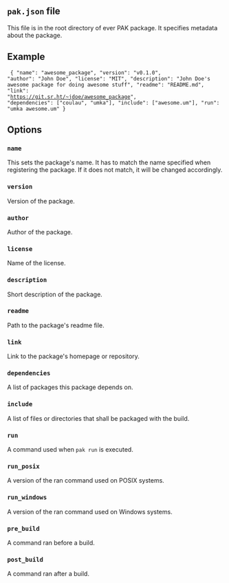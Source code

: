 
## `pak.json` file

This file is in the root directory of ever PAK package. It specifies metadata about the package.

## Example

<code><pre>
{
    "name": "awesome_package",
    "version": "v0.1.0",
    "author": "John Doe",
    "license": "MIT",
    "description": "John Doe's awesome package for doing awesome stuff",
    "readme": "README.md",
    "link": "https://git.sr.ht/~jdoe/awesome_package",
    "dependencies": ["coulau", "umka"],
    "include": ["awesome.um"],
    "run": "umka awesome.um"
}
</code></pre>

## Options

### `name`

This sets the package's name. It has to match the name specified when
registering the package. If it does not match, it will be changed accordingly.

### `version`

Version of the package.

### `author`

Author of the package.

### `license`

Name of the license.

### `description`

Short description of the package.

### `readme`

Path to the package's readme file.

### `link`

Link to the package's homepage or repository.

### `dependencies`

A list of packages this package depends on.

### `include`

A list of files or directories that shall be packaged with the build.

### `run`

A command used when `pak run` is executed.

### `run_posix`

A version of the ran command used on POSIX systems.

### `run_windows`

A version of the ran command used on Windows systems.

### `pre_build`

A command ran before a build.

### `post_build`

A command ran after a build.